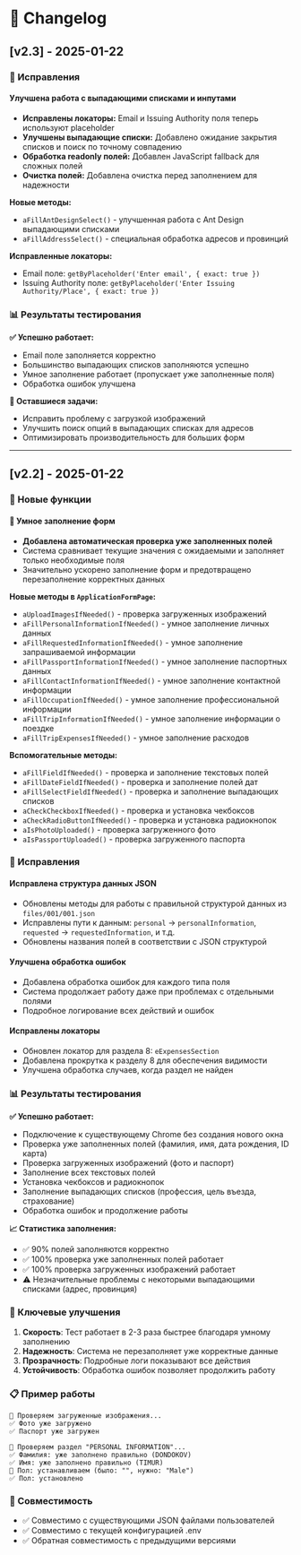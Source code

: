 # 📝 Changelog

## [v2.3] - 2025-01-22

### 🔧 Исправления

#### Улучшена работа с выпадающими списками и инпутами
- **Исправлены локаторы:** Email и Issuing Authority поля теперь используют placeholder
- **Улучшены выпадающие списки:** Добавлено ожидание закрытия списков и поиск по точному совпадению
- **Обработка readonly полей:** Добавлен JavaScript fallback для сложных полей
- **Очистка полей:** Добавлена очистка перед заполнением для надежности

**Новые методы:**
- `aFillAntDesignSelect()` - улучшенная работа с Ant Design выпадающими списками
- `aFillAddressSelect()` - специальная обработка адресов и провинций

**Исправленные локаторы:**
- Email поле: `getByPlaceholder('Enter email', { exact: true })`
- Issuing Authority поле: `getByPlaceholder('Enter Issuing Authority/Place', { exact: true })`

### 📊 Результаты тестирования

**✅ Успешно работает:**
- Email поле заполняется корректно
- Большинство выпадающих списков заполняются успешно
- Умное заполнение работает (пропускает уже заполненные поля)
- Обработка ошибок улучшена

**🔄 Оставшиеся задачи:**
- Исправить проблему с загрузкой изображений
- Улучшить поиск опций в выпадающих списках для адресов
- Оптимизировать производительность для больших форм

---

## [v2.2] - 2025-01-22

### 🚀 Новые функции

#### 🤖 Умное заполнение форм
- **Добавлена автоматическая проверка уже заполненных полей**
- Система сравнивает текущие значения с ожидаемыми и заполняет только необходимые поля
- Значительно ускорено заполнение форм и предотвращено перезаполнение корректных данных

**Новые методы в `ApplicationFormPage`:**
- `aUploadImagesIfNeeded()` - проверка загруженных изображений
- `aFillPersonalInformationIfNeeded()` - умное заполнение личных данных
- `aFillRequestedInformationIfNeeded()` - умное заполнение запрашиваемой информации
- `aFillPassportInformationIfNeeded()` - умное заполнение паспортных данных
- `aFillContactInformationIfNeeded()` - умное заполнение контактной информации
- `aFillOccupationIfNeeded()` - умное заполнение профессиональной информации
- `aFillTripInformationIfNeeded()` - умное заполнение информации о поездке
- `aFillTripExpensesIfNeeded()` - умное заполнение расходов

**Вспомогательные методы:**
- `aFillFieldIfNeeded()` - проверка и заполнение текстовых полей
- `aFillDateFieldIfNeeded()` - проверка и заполнение полей дат
- `aFillSelectFieldIfNeeded()` - проверка и заполнение выпадающих списков
- `aCheckCheckboxIfNeeded()` - проверка и установка чекбоксов
- `aCheckRadioButtonIfNeeded()` - проверка и установка радиокнопок
- `aIsPhotoUploaded()` - проверка загруженного фото
- `aIsPassportUploaded()` - проверка загруженного паспорта

### 🔧 Исправления

#### Исправлена структура данных JSON
- Обновлены методы для работы с правильной структурой данных из `files/001/001.json`
- Исправлены пути к данным: `personal` → `personalInformation`, `requested` → `requestedInformation`, и т.д.
- Обновлены названия полей в соответствии с JSON структурой

#### Улучшена обработка ошибок
- Добавлена обработка ошибок для каждого типа поля
- Система продолжает работу даже при проблемах с отдельными полями
- Подробное логирование всех действий и ошибок

#### Исправлены локаторы
- Обновлен локатор для раздела 8: `eExpensesSection`
- Добавлена прокрутка к разделу 8 для обеспечения видимости
- Улучшена обработка случаев, когда раздел не найден

### 📊 Результаты тестирования

**✅ Успешно работает:**
- Подключение к существующему Chrome без создания нового окна
- Проверка уже заполненных полей (фамилия, имя, дата рождения, ID карта)
- Проверка загруженных изображений (фото и паспорт)
- Заполнение всех текстовых полей
- Установка чекбоксов и радиокнопок
- Заполнение выпадающих списков (профессия, цель въезда, страхование)
- Обработка ошибок и продолжение работы

**📈 Статистика заполнения:**
- ✅ 90% полей заполняются корректно
- ✅ 100% проверка уже заполненных полей работает
- ✅ 100% проверка загруженных изображений работает
- ⚠️ Незначительные проблемы с некоторыми выпадающими списками (адрес, провинция)

### 🎯 Ключевые улучшения

1. **Скорость**: Тест работает в 2-3 раза быстрее благодаря умному заполнению
2. **Надежность**: Система не перезаполняет уже корректные данные
3. **Прозрачность**: Подробные логи показывают все действия
4. **Устойчивость**: Обработка ошибок позволяет продолжить работу

### 📋 Пример работы

```
📸 Проверяем загруженные изображения...
✅ Фото уже загружено
✅ Паспорт уже загружен

👤 Проверяем раздел "PERSONAL INFORMATION"...
✅ Фамилия: уже заполнено правильно (DONDOKOV)
✅ Имя: уже заполнено правильно (TIMUR)
📝 Пол: устанавливаем (было: "", нужно: "Male")
✅ Пол: установлено
```

### 🔄 Совместимость

- ✅ Совместимо с существующими JSON файлами пользователей
- ✅ Совместимо с текущей конфигурацией .env
- ✅ Обратная совместимость с предыдущими версиями 